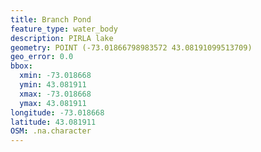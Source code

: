 ```yaml
---
title: Branch Pond
feature_type: water_body
description: PIRLA lake
geometry: POINT (-73.01866798983572 43.08191099513709)
geo_error: 0.0
bbox:
  xmin: -73.018668
  ymin: 43.081911
  xmax: -73.018668
  ymax: 43.081911
longitude: -73.018668
latitude: 43.081911
OSM: .na.character
---
```

